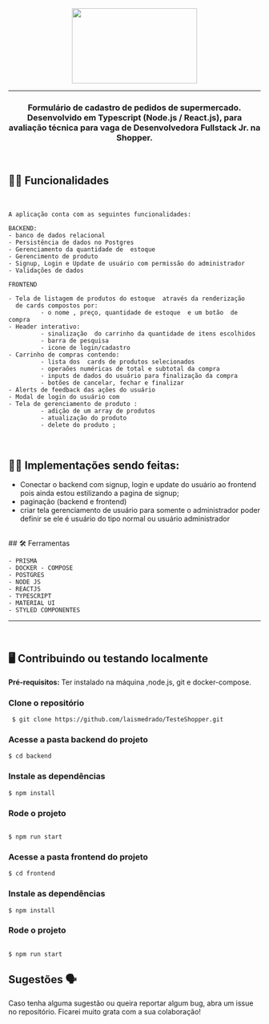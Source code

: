 
<div align = "center">
<img src="https://user-images.githubusercontent.com/31759644/196091677-cc649d79-4013-4991-ae7a-a185d4813521.png"  width="250" height="150"  /> 
</div>

  ___
 <h3 align = "center">  Formulário de cadastro de pedidos de supermercado. Desenvolvido em Typescript (Node.js / React.js), para avaliação técnica para vaga de Desenvolvedora Fullstack Jr. na Shopper.
 </h3>

<br/>


## ✍🏻 Funcionalidades

<br/>



    A aplicação conta com as seguintes funcionalidades:
    
    BACKEND: 
    - banco de dados relacional 
    - Persistência de dados no Postgres
    - Gerenciamento da quantidade de  estoque 
    - Gerencimento de produto
    - Signup, Login e Update de usuário com permissão do administrador
    - Validações de dados 
    
    FRONTEND
    
    - Tela de listagem de produtos do estoque  através da renderização 
      de cards compostos por:
             - o nome , preço, quantidade de estoque  e um botão  de compra
    - Header interativo:
             - sinalização  do carrinho da quantidade de itens escolhidos
             - barra de pesquisa
             - icone de login/cadastro
    - Carrinho de compras contendo:
             - lista dos  cards de produtos selecionados
             - operaões numéricas de total e subtotal da compra
             - inputs de dados do usuário para finalização da compra
             - botões de cancelar, fechar e finalizar 
    - Alerts de feedback das ações do usuário 
    - Modal de login do usuário com 
    - Tela de gerenciamento de produto :
             - adição de um array de produtos
             - atualização do produto 
             - delete do produto ;

  </br>

## ✍🏻 Implementações sendo feitas:

  - Conectar o backend com  signup, login e update do usuário ao frontend pois ainda estou estilizando  a pagina de signup;
  - paginação (backend e frontend)
  - criar tela gerenciamento de usuário para somente o administrador poder definir se ele é usuário do tipo normal ou usuário administrador
  
  </br>
  ## 🛠 Ferramentas 
</br>



    - PRISMA
    - DOCKER - COMPOSE
    - POSTGRES
    - NODE JS
    - REACTJS
    - TYPESCRIPT
    - MATERIAL UI
    - STYLED COMPONENTES

___
</br>

## 🖥   Contribuindo ou testando localmente 
**Pré-requisitos:** Ter instalado na máquina ,node.js, git e docker-compose.
</br>


 ### Clone o repositório 

```
 $ git clone https://github.com/laismedrado/TesteShopper.git
```
### Acesse a pasta backend do projeto 

```
$ cd backend
```

  ### Instale as dependências 

```
$ npm install

```
### Rode o projeto

```

$ npm run start
```
### Acesse a pasta frontend do projeto 

```
$ cd frontend
```

  ### Instale as dependências 

```
$ npm install

```
### Rode o projeto

```

$ npm run start
```

## Sugestões 🗣

Caso tenha alguma sugestão ou queira reportar algum bug, abra um issue no repositório. Ficarei muito grata com a sua colaboração! 

